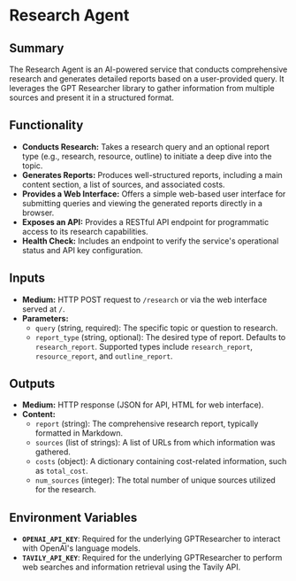# Research Agent

## Summary
The Research Agent is an AI-powered service that conducts comprehensive research and generates detailed reports based on a user-provided query. It leverages the GPT Researcher library to gather information from multiple sources and present it in a structured format.

## Functionality
*   **Conducts Research:** Takes a research query and an optional report type (e.g., research, resource, outline) to initiate a deep dive into the topic.
*   **Generates Reports:** Produces well-structured reports, including a main content section, a list of sources, and associated costs.
*   **Provides a Web Interface:** Offers a simple web-based user interface for submitting queries and viewing the generated reports directly in a browser.
*   **Exposes an API:** Provides a RESTful API endpoint for programmatic access to its research capabilities.
*   **Health Check:** Includes an endpoint to verify the service's operational status and API key configuration.

## Inputs
*   **Medium:** HTTP POST request to `/research` or via the web interface served at `/`.
*   **Parameters:**
    *   `query` (string, required): The specific topic or question to research.
    *   `report_type` (string, optional): The desired type of report. Defaults to `research_report`. Supported types include `research_report`, `resource_report`, and `outline_report`.

## Outputs
*   **Medium:** HTTP response (JSON for API, HTML for web interface).
*   **Content:**
    *   `report` (string): The comprehensive research report, typically formatted in Markdown.
    *   `sources` (list of strings): A list of URLs from which information was gathered.
    *   `costs` (object): A dictionary containing cost-related information, such as `total_cost`.
    *   `num_sources` (integer): The total number of unique sources utilized for the research.

## Environment Variables
*   **`OPENAI_API_KEY`**: Required for the underlying GPTResearcher to interact with OpenAI's language models.
*   **`TAVILY_API_KEY`**: Required for the underlying GPTResearcher to perform web searches and information retrieval using the Tavily API.
